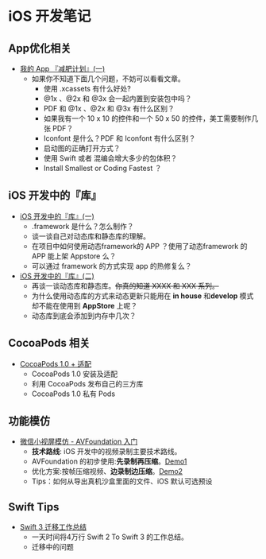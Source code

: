 # iOS 开发笔记

## App优化相关

- [我的 App 『减肥计划』(一)](https://github.com/Damonvvong/iOSDevNotes/blob/master/Notes/AppBetter_1.md)
    - 如果你不知道下面几个问题，不妨可以看看文章。
        - 使用 .xcassets 有什么好处?
        - @1x 、@2x 和 @3x 会一起内置到安装包中吗？
        - PDF 和 @1x 、@2x 和 @3x 有什么区别？
        - 如果我有一个 10 x 10 的控件和一个 50 x 50 的控件，美工需要制作几张 PDF？
        - Iconfont 是什么？PDF 和 Iconfont 有什么区别？
        - 启动图的正确打开方式？
        - 使用 Swift 或者 混编会增大多少的包体积？
        - Install Smallest  or Coding Fastest ？

## iOS 开发中的『库』
- [iOS 开发中的『库』(一)](https://github.com/Damonvvong/iOSDevNotes/blob/master/Notes/framework.md)
    - .framework 是什么？怎么制作？
    - 谈一谈自己对动态库和静态库的理解。
    - 在项目中如何使用动态framework的 APP ？使用了动态framework 的 APP 能上架 Appstore 么？
    - 可以通过 framework 的方式实现 app 的热修复么？
- [iOS 开发中的『库』(二)](https://github.com/Damonvvong/iOSDevNotes/blob/master/Notes/framework2.md)
    - 再谈一谈动态库和静态库。~~你真的知道 XXXX 和 XXX 系列。~~
    - 为什么使用动态库的方式来动态更新只能用在 **in house** 和**develop** 模式却不能在使用到 **AppStore** 上呢？
    - 动态库到底会添加到内存中几次？

## CocoaPods 相关
- [CocoaPods 1.0 + 适配](https://github.com/Damonvvong/DWCategory)
    - CocoaPods 1.0 安装及适配
    - 利用 CocoaPods 发布自己的三方库
    - CocoaPods 1.0 私有 Pods 

## 功能模仿        
- [微信小视屏模仿 - AVFoundation 入门](https://github.com/Damonvvong/iOSDevNotes/blob/master/Notes/videorecoder.md)
    - **技术路线**: iOS 开发中的视频录制主要技术路线。
    - AVFoundation 的初步使用:**先录制再压缩**。[Demo1](https://github.com/Damonvvong/iOSDevNotes/tree/master/Demo/VideoRecoderDemo)
    - 优化方案:按帧压缩视频、**边录制边压缩**。[Demo2](https://github.com/Damonvvong/iOSDevNotes/tree/master/Demo/DWShortVideoRecoder)
    - Tips：如何从导出真机沙盒里面的文件、iOS 默认可选预设


## Swift Tips
- [Swift 3 迁移工作总结](https://github.com/Damonvvong/iOSDevNotes/blob/master/Notes/SwiftTips_1.md)
    - 一天时间将4万行 Swift 2 To Swift 3 的工作总结。
    - 迁移中的问题



